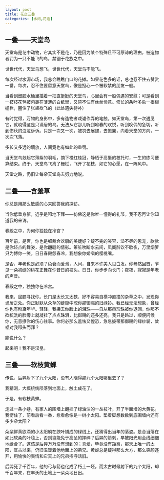 ```yaml
---
layout: post
title: 花之三叠
categories: [水问,花诰]
---
```


## 一叠——天堂鸟

天堂鸟是花中动物，它其实不是花，乃是因为某个特殊且不可原谅的理由，被造物者罚为一只不能飞的鸟，禁锢于花族之中。

世世代代，天堂鸟想飞，世世代代，天堂鸟不能飞。

每次经过水源市场，我总会瞧瞧门口的花摊。如果花色多的话，总也忍不住去赞赏一番。每次，忍不住要留意天堂鸟，像是担心一个被软禁的朋友一般。

当看到塑胶水桶里插着一把直挺挺的天堂鸟，心里会有一股偶遇的安慰；可是看到一枝枝花苞被包裹在薄薄的白纸里，又禁不住有丝丝怜意。修长的条叶多象一根根栅栏，圈住了张翅欲飞的（此处遗失待补）

有时觉得，万物的身影中，多有造物者戏谑作弄的笔触。如天堂鸟，第一次遇见它，就晓得这是只谪居的鸟。无法从它那儿听到啼春的欢悦，听到唤偶的急切，听到伤秋的泣泣诉诉。只是一次又一次，被罚去展翅，去振翼，向着天堂的方向，一次次飞落。

多长又多远的谪放，人间竟也有如此的重罚。

当天堂鸟敛起它薄紫的羽毛，摘下橙红桂冠，静栖于高挺的枝托时，一生的练习便算结束。终于，天堂鸟飞离了栅栏，飞开了花枝，如它的心愿，在一阵风中。

天堂之路，仍旧让每朵天堂鸟去努力地说。
　
## 二叠——含羞草

你总是用那么敏感的心来回答我的探访。

当你低垂身躯，近乎是叩地下拜——仿佛这是你唯一懂得的礼节。我不忍再让你知道我的来访。

春殿之中，为何你独独在冷宫？

百年前，是否，你也是细裁合欢扇的美婕妤？绽不完的笑容，溢不尽的恩宠，款款是你轻点的舞姿，是你翩翩的倩影。箫笙吹断水云间，凤阁醉饮不歇夜，万里烟箩只为博你一笑。日日春殿怨春冷，我想象你娇嗔的樱桃嘴。

是否，年老也是必须？色衰而爱弛，人间，自来不许美人见白发。你蓦然回首，乍见一朵初绽的桃花正舞在你昔日的枝头。日日，你步步向长门；夜夜，寂寂是年老的声音。

春殿之中，独独你在冷宫。

我来，屈膝寻找你。长门是太长又太狭，好不容易自横冲直撞的杂草之中，发现你谪居之处。你正默默从众草的缝隙中晾你那御赐的旧绿衫。我已经无法想象，曾经你也有粉黛年华。轻轻，我拂去你脸上的泪珠——自从那串珍珠被你退回，你那不欲梳洗的脸旁上就凝挂了点点珠泪，比御赐的还多还亮。我只是路过，顺便问候你，无意撩你的伤心往事。你何必那么羞怯又惶恐，急急披带那御赐的绿纱裳，敛裾对我叩头而拜？

能说什么？

起来吧！我不是汉皇。
　
## 三叠——软枝黄蝉

传说，后羿射下了九个太阳，没有人晓得那九个太阳哪里去了？

我猜测，大概统统陨落到地面上，触土成花了。

于是，有软枝黄蝉。

走过一条小巷，有家人的围墙上翻挂了绿油油的一丛枝叶，开了半面墙的大黄花。我愣住了，前看后看一番，愈看愈像是一树小太阳。垫着脚想数数到底围墙内还有多少朵太阳？

朵朵鲜黄欲滴的小太阳躺在腴叶铺成的绿绒上，还猜得出当年的落姿。是合当落在如此软柔的叶毯上，否则岂能免于高坠的摔碎？后羿的箭刺，早被阳光用金线细细地缝合了。这该是后羿万万没有想到的；真爱，毕竟没有距离，那天上唯一的太阳，亘古以来，仍旧温暖着他地面上的弟兄。黄蝉总是绽得那么大方，那么笑颜逐开，用愉快的表情和它天上的兄弟招呼话旧。

后羿死了千百年，他的弓与箭也化成了朽土一坯。而太古时候射下的九个太阳，却千百年来，在丰沃的土地上一朵朵地日出。
